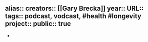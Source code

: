 alias::
creators:: [[Gary Brecka]] 
year::
URL:: 
tags:: podcast, vodcast, #health #longevity 
project::
public:: true
-
-